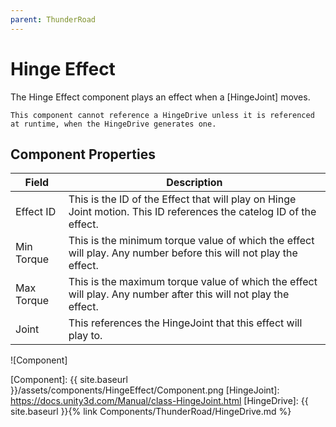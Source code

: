 ```yaml
---
parent: ThunderRoad
---
```

# Hinge Effect

The Hinge Effect component plays an effect when a [HingeJoint] moves. 

```note
This component cannot reference a HingeDrive unless it is referenced at runtime, when the HingeDrive generates one.
```

## Component Properties

| Field                      | Description
| ---                        | ---
| Effect ID                  | This is the ID of the Effect that will play on Hinge Joint motion. This ID references the catelog ID of the effect.
| Min Torque                 | This is the minimum torque value of which the effect will play. Any number before this will not play the effect.
| Max Torque                 | This is the maximum torque value of which the effect will play. Any number after this will not play the effect.
| Joint                      | This references the HingeJoint that this effect will play to.

![Component]







[Component]: {{ site.baseurl }}/assets/components/HingeEffect/Component.png
[HingeJoint]: https://docs.unity3d.com/Manual/class-HingeJoint.html
[HingeDrive]: {{ site.baseurl }}{% link Components/ThunderRoad/HingeDrive.md %}
